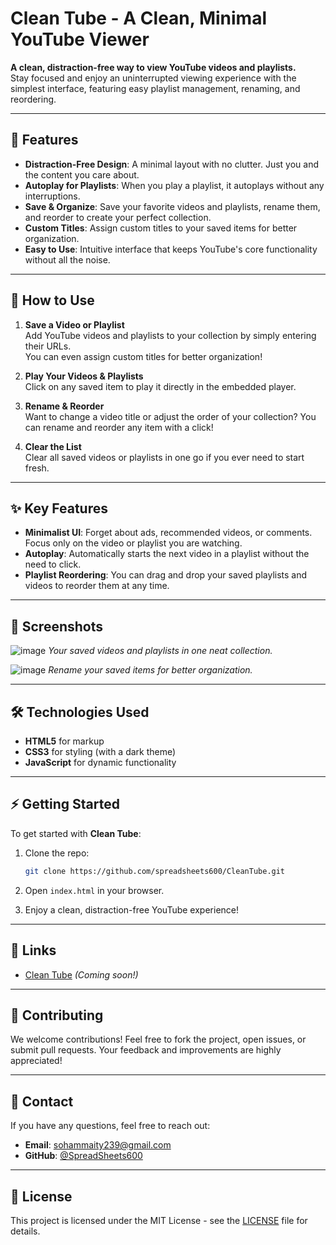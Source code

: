 # Clean Tube - A Clean, Minimal YouTube Viewer

**A clean, distraction-free way to view YouTube videos and playlists.**  
Stay focused and enjoy an uninterrupted viewing experience with the simplest interface, featuring easy playlist management, renaming, and reordering.

---

## 🌟 Features

- **Distraction-Free Design**: A minimal layout with no clutter. Just you and the content you care about.
- **Autoplay for Playlists**: When you play a playlist, it autoplays without any interruptions.
- **Save & Organize**: Save your favorite videos and playlists, rename them, and reorder to create your perfect collection.
- **Custom Titles**: Assign custom titles to your saved items for better organization.
- **Easy to Use**: Intuitive interface that keeps YouTube's core functionality without all the noise.

---

## 🚀 How to Use

1. **Save a Video or Playlist**  
   Add YouTube videos and playlists to your collection by simply entering their URLs.  
   You can even assign custom titles for better organization!

2. **Play Your Videos & Playlists**  
   Click on any saved item to play it directly in the embedded player.

3. **Rename & Reorder**  
   Want to change a video title or adjust the order of your collection? You can rename and reorder any item with a click!

4. **Clear the List**  
   Clear all saved videos or playlists in one go if you ever need to start fresh.

---

## ✨ Key Features

- **Minimalist UI**: Forget about ads, recommended videos, or comments. Focus only on the video or playlist you are watching.
- **Autoplay**: Automatically starts the next video in a playlist without the need to click.
- **Playlist Reordering**: You can drag and drop your saved playlists and videos to reorder them at any time.

---

## 📸 Screenshots

![image](https://github.com/user-attachments/assets/2b075705-70b5-4e78-bbfc-65199fb46587)
_Your saved videos and playlists in one neat collection._

![image](https://github.com/user-attachments/assets/5b77c656-4976-41ae-8e83-1737846c1993)
_Rename your saved items for better organization._

---

## 🛠️ Technologies Used

- **HTML5** for markup
- **CSS3** for styling (with a dark theme)
- **JavaScript** for dynamic functionality

---

## ⚡ Getting Started

To get started with **Clean Tube**:

1. Clone the repo:
   ```bash
   git clone https://github.com/spreadsheets600/CleanTube.git
   ```

2. Open `index.html` in your browser.

3. Enjoy a clean, distraction-free YouTube experience!

---

## 🔗 Links

- [Clean Tube](https://example.com) _(Coming soon!)_

---

## 🤝 Contributing

We welcome contributions! Feel free to fork the project, open issues, or submit pull requests. Your feedback and improvements are highly appreciated!

---

## 💬 Contact

If you have any questions, feel free to reach out:

- **Email**: sohammaity239@gmail.com
- **GitHub**: [@SpreadSheets600](https://github.com/SpreadSheets600)

---

## 📝 License

This project is licensed under the MIT License - see the [LICENSE](LICENSE) file for details.
